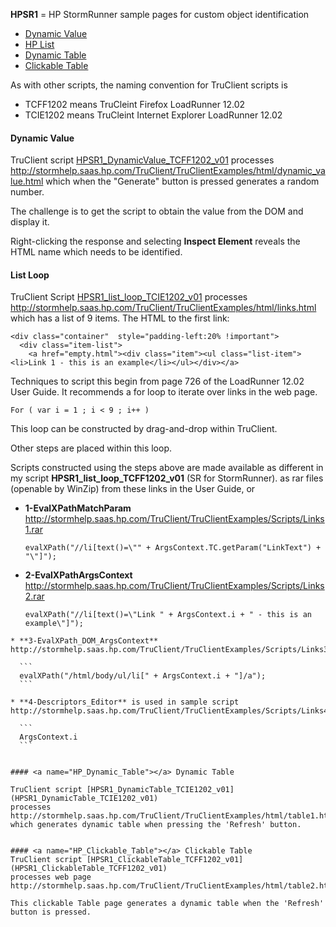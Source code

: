 **HPSR1** = HP StormRunner sample pages for custom object identification 

 * <a href="#HP_Dynamic_Value"> Dynamic Value</a>
 * <a href="#HP_List"> HP List</a>
 * <a href="#HP_Dynamic_Table"> Dynamic Table</a>
 * <a href="#HP_Clickable_Table"> Clickable Table</a>

As with other scripts, the naming convention for TruClient scripts is

  * TCFF1202 means TruCleint Firefox LoadRunner 12.02
  * TCIE1202 means TruCleint Internet Explorer LoadRunner 12.02

#### <a name="HP_Dynamic_Value"></a> Dynamic Value

TruClient script <a href="HPSR1_DynamicValue_TCFF1202_v01">HPSR1_DynamicValue_TCFF1202_v01</a>
processes http://stormhelp.saas.hp.com/TruClient/TruClientExamples/html/dynamic_value.html
which when the "Generate" button is pressed generates a random number.

The challenge is to get the script to obtain the value from the DOM and display it.

Right-clicking the response and selecting **Inspect Element** reveals the HTML name which needs to be identified.


#### <a name="HP_List"></a> List Loop

TruClient Script 
[HPSR1_list_loop_TCIE1202_v01](HPSR1_list_loop_TCIE1202_v01)
processes http://stormhelp.saas.hp.com/TruClient/TruClientExamples/html/links.html
which has a list of 9 items. The HTML to the first link:

```
<div class="container"  style="padding-left:20% !important">
  <div class="item-list">
    <a href="empty.html"><div class="item"><ul class="list-item"><li>Link 1 - this is an example</li></ul></div></a>
```

Techniques to script this begin from page 726 of the LoadRunner 12.02 User Guide.
It recommends a for loop to iterate over links in the web page.

  ```
  For ( var i = 1 ; i < 9 ; i++ )
  ```

This loop can be constructed by drag-and-drop within TruClient.

Other steps are placed within this loop.

Scripts constructed using the steps above are made available as different 
in my script **HPSR1_list_loop_TCFF1202_v01** (SR for StormRunner).
as rar files (openable by WinZip) from these links in the User Guide, or 

  * **1-EvalXPathMatchParam** http://stormhelp.saas.hp.com/TruClient/TruClientExamples/Scripts/Links1.rar

    ```
    evalXPath("//li[text()=\"" + ArgsContext.TC.getParam("LinkText") + "\"]");
    ```

  * **2-EvalXPathArgsContext** 
  http://stormhelp.saas.hp.com/TruClient/TruClientExamples/Scripts/Links2.rar
  
    ```
    evalXPath("//li[text()=\"Link " + ArgsContext.i + " - this is an example\"]");
  ```
  * **3-EvalXPath_DOM_ArgsContext** 
  http://stormhelp.saas.hp.com/TruClient/TruClientExamples/Scripts/Links3.rar

    ```
    evalXPath("/html/body/ul/li[" + ArgsContext.i + "]/a");
    ```

  * **4-Descriptors_Editor** is used in sample script 
  http://stormhelp.saas.hp.com/TruClient/TruClientExamples/Scripts/Links4.rar

    ```
    ArgsContext.i
    ```


#### <a name="HP_Dynamic_Table"></a> Dynamic Table

TruClient script [HPSR1_DynamicTable_TCIE1202_v01](HPSR1_DynamicTable_TCIE1202_v01)
processes http://stormhelp.saas.hp.com/TruClient/TruClientExamples/html/table1.html
which generates dynamic table when pressing the 'Refresh' button. 


#### <a name="HP_Clickable_Table"></a> Clickable Table
TruClient script [HPSR1_ClickableTable_TCFF1202_v01](HPSR1_ClickableTable_TCFF1202_v01)
processes web page http://stormhelp.saas.hp.com/TruClient/TruClientExamples/html/table2.html

This clickable Table page generates a dynamic table when the 'Refresh' button is pressed. 
